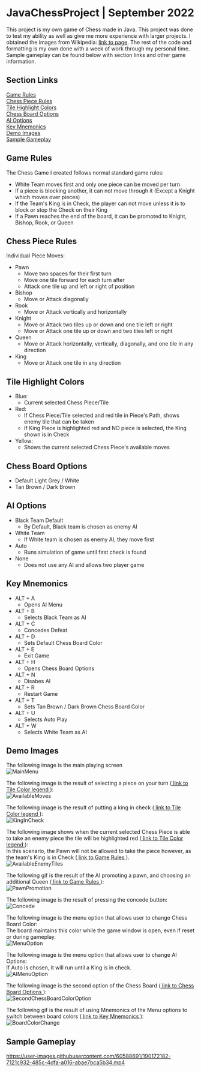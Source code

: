 # JavaChessProject | September 2022
This project is my own game of Chess made in Java. This project was done to test my ability as well as give me more experience with larger projects. I obtained the images from Wikipedia: <a href="https://commons.wikimedia.org/wiki/Category:PNG_chess_pieces/Standard_transparent"> link to page</a>. The rest of the code and formatting is my own done with a week of work through my personal time. Sample gameplay can be found below with section links and other game information. <br/>

## Section Links
[Game Rules](#game-rules)<br/>
[Chess Piece Rules](#chess-piece-rules)<br/>
[Tile Highlight Colors](#tile-highlight-colors)<br/>
[Chess Board Options](#chess-board-options)<br/>
[AI Options](#ai-options)<br/>
[Key Mnemonics](#key-mnemonics)<br/>
[Demo Images](#demo-images)<br/>
[Sample Gameplay](#sample-gameplay)<br/>


## Game Rules
The Chess Game I created follows normal standard game rules:<br/>
- White Team moves first and only one piece can be moved per turn
- If a piece is blocking another, it can not move through it (Except a Knight which moves over pieces)
- If the Team's King is in Check, the player can not move unless it is to block or stop the Check on their King
- If a Pawn reaches the end of the board, it can be promoted to Knight, Bishop, Rook, or Queen


## Chess Piece Rules
Individual Piece Moves:<br/>
- Pawn 
  - Move two spaces for their first turn
  - Move one tile forward for each turn after
  - Attack one tile up and left or right of position
- Bishop
  - Move or Attack diagonally
- Rook
  - Move or Attack vertically and horizontally
- Knight
  - Move or Attack two tiles up or down and one tile left or right
  - Move or Attack one tile up or down and two tiles left or right
- Queen
  - Move or Attack horizontally, vertically, diagonally, and one tile in any direction
- King
  - Move or Attack one tile in any direction
  
  
## Tile Highlight Colors
- Blue:
  - Current selected Chess Piece/Tile<br/>
- Red:
  - If Chess Piece/Tile selected and red tile in Piece's Path, shows enemy tile that can be taken
  - If King Piece is highlighted red and NO piece is selected, the King shown is in Check
- Yellow:
  - Shows the current selected Chess Piece's available moves


## Chess Board Options
- Default Light Grey / White
- Tan Brown / Dark Brown


## AI Options
- Black Team Default
  - By Default, Black team is chosen as enemy AI
- White Team
  - If White team is chosen as enemy AI, they move first 
- Auto
  - Runs simulation of game until first check is found
- None
  - Does not use any AI and allows two player game

## Key Mnemonics
- ALT + A
  - Opens AI Menu
- ALT + B
  - Selects Black Team as AI
- ALT + C
  - Concedes Defeat
- ALT + D
  - Sets Default Chess Board Color
- ALT + E
  - Exit Game
- ALT + H
  - Opens Chess Board Options
- ALT + N
  - Disabes AI
- ALT + R
  - Restart Game
- ALT + T
  - Sets Tan Brown / Dark Brown Chess Board Color
- ALT + U
  - Selects Auto Play
- ALT + W
  - Selects White Team as AI


## Demo Images
The following image is the main playing screen<br/>
![MainMenu](https://user-images.githubusercontent.com/60588691/190166156-afb5c7e1-274a-4a6b-a577-d5e4a822a06d.png)

The following image is the result of selecting a piece on your turn (<a href="#tile-highlight-colors"> link to Tile Color legend </a> ):<br/>
![AvailableMoves](https://user-images.githubusercontent.com/60588691/190166182-c8f87ce5-1ca4-4b56-968e-781b5deee960.png)

The following image is the result of putting a king in check (<a href="#tile-highlight-colors"> link to Tile Color legend </a> ):<br/>
![KingInCheck](https://user-images.githubusercontent.com/60588691/190166210-435462d4-3b4a-4a68-8e21-8a7666912bfc.png)

The following image shows when the current selected Chess Piece is able to take an enemy piece the tile will be highlighted red (<a href="#tile-highlight-colors"> link to Tile Color legend </a> ):<br/>
In this scenario, the Pawn will not be allowed to take the piece however, as the team's King is in Check (<a href="#game-rules"> link to Game Rules </a> ).<br/>
![AvailableEnemyTiles](https://user-images.githubusercontent.com/60588691/190166239-0d7e304e-edcf-46d5-9a55-e2a95e721264.png)

The following gif is the result of the AI promoting a pawn, and choosing an additional Queen (<a href="#game-rules"> link to Game Rules </a> ):<br/>
![PawnPromotion](https://user-images.githubusercontent.com/60588691/190166966-dee6c303-a576-4e09-848e-9b04f4b2764f.gif)

The following image is the result of pressing the concede button:<br/>
![Concede](https://user-images.githubusercontent.com/60588691/190166263-40750a8f-d82f-4fdf-9df1-5bc182aa9876.png)

The following image is the menu option that allows user to change Chess Board Color:<br/>
The board maintains this color while the game window is open, even if reset or during gameplay.<br/>
![MenuOption](https://user-images.githubusercontent.com/60588691/190166296-ddc37e17-2d3c-490c-9624-9b8d6da0cb3c.png)

The following image is the menu option that allows user to change AI Options:<br/>
If Auto is chosen, it will run until a King is in check.<br/>
![AIMenuOption](https://user-images.githubusercontent.com/60588691/190166356-4dd6a6e3-a807-40ad-bf7a-8a01685c259b.png)

The following image is the second option of the Chess Board (<a href="#chess-board-options"> link to Chess Board Options </a> ):<br/>
![SecondChessBoardColorOption](https://user-images.githubusercontent.com/60588691/190166391-1240ffc9-f12a-46f3-9086-0c744ec1d4dc.png)

The following gif is the result of using Mnemonics of the Menu options to switch between board colors (<a href="#key-mnemonics"> link to Key Mnemonics </a> ):<br/>
![BoardColorChange](https://user-images.githubusercontent.com/60588691/190166413-72293d93-bdc1-4ef8-9055-a046e763d9a1.gif)

## Sample Gameplay
https://user-images.githubusercontent.com/60588691/190172182-7121c932-485c-4dfa-a016-abae7bca5b34.mp4
